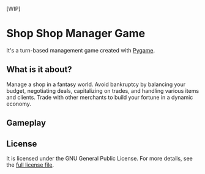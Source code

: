 [WIP]

# Shop Shop Manager Game

It's a turn-based management game created with [Pygame](https://github.com/pygame/pygame).

## What is it about?

Manage a shop in a fantasy world. Avoid bankruptcy by balancing your budget, negotiating deals, capitalizing on trades, and handling various items and clients. Trade with other merchants to build your fortune in a dynamic economy.

## Gameplay

## License

It is licensed under the GNU General Public License. For more details, see the [full license file](\LICENSE).
